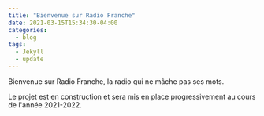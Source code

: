 ```yaml
---
title: "Bienvenue sur Radio Franche"
date: 2021-03-15T15:34:30-04:00
categories:
  - blog
tags:
  - Jekyll
  - update
---
```


Bienvenue sur Radio Franche, la radio qui ne mâche pas ses mots.

Le projet est en construction et sera mis en place progressivement au cours de l'année 2021-2022.
